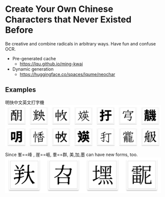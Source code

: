 # Create Your Own Chinese Characters that Never Existed Before
Be creative and combine radicals in arbitrary ways. Have fun and confuse OCR.

- Pre-generated cache
  - https://lqu.github.io/ming-kwai
- Dynamic generation
  - https://huggingface.co/spaces/lqume/neochar

## Examples

明快中文英文打字機
![sample-1](generated_samples/ming-kwai-1.png)
![sample-2](generated_samples/ming-kwai-2.png)

Since 峯==峰 , 崖==崕, 羣==群, 美,加,墨 can have new forms, too.
![sample-3](generated_samples/ming-kwai-3.png)
